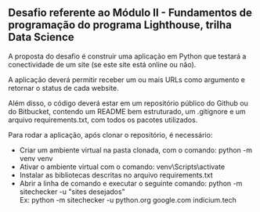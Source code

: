 ## Desafio referente ao Módulo II - Fundamentos de programação do programa Lighthouse, trilha Data Science

A proposta do desafio é construir uma aplicação em Python que testará a conectividade de um site (se este site está online ou não).

A aplicação deverá permitir receber um ou mais URLs como argumento e retornar o status de cada website.

Além disso, o código deverá estar em um repositório público do Github ou do Bitbucket, contendo um README bem estruturado, um .gitignore e um arquivo requirements.txt, com todos os pacotes utilizados.

Para rodar a aplicação, após clonar o repositório, é necessário:
* Criar um ambiente virtual na pasta clonada, com o comando: python -m venv venv
* Ativar o ambiente virtual com o comando: venv\Scripts\activate
* Instalar as bibliotecas descritas no arquivo requirements.txt
* Abrir a linha de comando e executar o seguinte comando: python -m sitechecker -u "sites desejados"<br/>
    Ex: python -m sitechecker -u python.org google.com indicium.tech